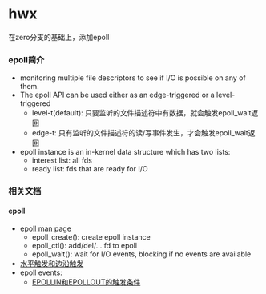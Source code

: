 # hwx
在zero分支的基础上，添加epoll

### epoll简介

+ monitoring multiple file descriptors to see if I/O is possible on any of them.
+ The epoll API can be used either as an edge-triggered or a level-triggered
    + level-t(default): 只要监听的文件描述符中有数据，就会触发epoll_wait返回
    + edge-t:  只有监听的文件描述符的读/写事件发生，才会触发epoll_wait返回
+ epoll instance is an in-kernel data structure which has two lists:
    + interest list: all fds
    + ready list: fds that are ready for I/O

### 相关文档
#### epoll
+ [epoll man page](https://man7.org/linux/man-pages/man7/epoll.7.html)
    + epoll_create(): create epoll instance
    + epoll_ctl(): add/del/... fd to epoll
    + epoll_wait(): wait for I/O events, blocking if no events are available
+ [水平触发和边沿触发](https://zhuanlan.zhihu.com/p/107995399)
+ epoll events:
  + [EPOLLIN和EPOLLOUT的触发条件](https://blog.csdn.net/zgaoq/article/details/103807337)

